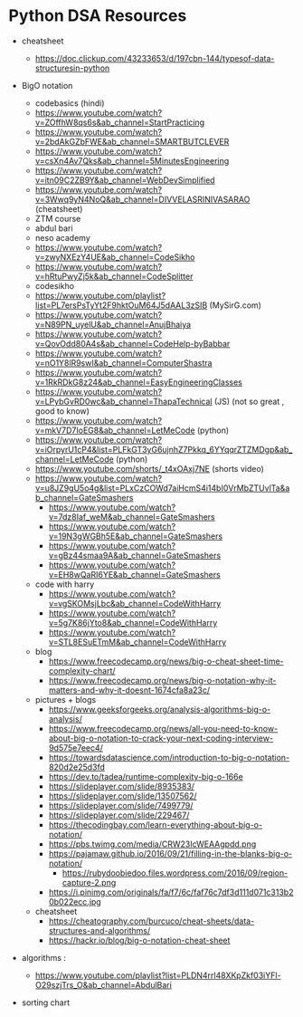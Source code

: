 # Python DSA Resources

- cheatsheet
    - https://doc.clickup.com/43233653/d/197cbn-144/typesof-data-structuresin-python

- BigO notation 
    - codebasics (hindi)
    - https://www.youtube.com/watch?v=ZOffhW8qs6s&ab_channel=StartPracticing
    - https://www.youtube.com/watch?v=2bdAkGZbFWE&ab_channel=SMARTBUTCLEVER
    - https://www.youtube.com/watch?v=csXn4Av7Qks&ab_channel=5MinutesEngineering
    - https://www.youtube.com/watch?v=itn09C2ZB9Y&ab_channel=WebDevSimplified
    - https://www.youtube.com/watch?v=3Wwq9yN4NoQ&ab_channel=DIVVELASRINIVASARAO (cheatsheet)
    - ZTM course
    - abdul bari
    - neso academy
    - https://www.youtube.com/watch?v=zwyNXEzY4UE&ab_channel=CodeSikho
    - https://www.youtube.com/watch?v=hRtuPwyZj5k&ab_channel=CodeSplitter
    - codesikho
    - https://www.youtube.com/playlist?list=PL7ersPsTyYt2F9hktOuM64J5dAAL3zSIB (MySirG.com)
    - https://www.youtube.com/watch?v=N89PN_uyelU&ab_channel=AnujBhaiya
    - https://www.youtube.com/watch?v=QovOdd80A4s&ab_channel=CodeHelp-byBabbar 
    - https://www.youtube.com/watch?v=nO1Y8lR9swI&ab_channel=ComputerShastra
    - https://www.youtube.com/watch?v=1RkRDkG8z24&ab_channel=EasyEngineeringClasses
    - https://www.youtube.com/watch?v=LPybGvRD0wc&ab_channel=ThapaTechnical (JS) (not so great , good to know)
    - https://www.youtube.com/watch?v=mkV7D7IoEG8&ab_channel=LetMeCode (python)
    - https://www.youtube.com/watch?v=iOrpyrU1cP4&list=PLFkGT3yG6ujnhZ7Pkkq_6YYqqrZTZMDgp&ab_channel=LetMeCode (python)
    - https://www.youtube.com/shorts/_t4xOAxj7NE (shorts video)
    - https://www.youtube.com/watch?v=u8JZ9gU5o4g&list=PLxCzCOWd7aiHcmS4i14bI0VrMbZTUvlTa&ab_channel=GateSmashers
        - https://www.youtube.com/watch?v=7dz8Iaf_weM&ab_channel=GateSmashers
        - https://www.youtube.com/watch?v=19N3gWGBh5E&ab_channel=GateSmashers
        - https://www.youtube.com/watch?v=gBz44smaa9A&ab_channel=GateSmashers
        - https://www.youtube.com/watch?v=EH8wQaRI6YE&ab_channel=GateSmashers
    - code with harry
        - https://www.youtube.com/watch?v=vgSKOMsjLbc&ab_channel=CodeWithHarry
        - https://www.youtube.com/watch?v=5g7K86jYto8&ab_channel=CodeWithHarry
        - https://www.youtube.com/watch?v=STL8ESuETmM&ab_channel=CodeWithHarry
    - blog
        - https://www.freecodecamp.org/news/big-o-cheat-sheet-time-complexity-chart/
        - https://www.freecodecamp.org/news/big-o-notation-why-it-matters-and-why-it-doesnt-1674cfa8a23c/
    - pictures + blogs 
        - https://www.geeksforgeeks.org/analysis-algorithms-big-o-analysis/
        - https://www.freecodecamp.org/news/all-you-need-to-know-about-big-o-notation-to-crack-your-next-coding-interview-9d575e7eec4/
        - https://towardsdatascience.com/introduction-to-big-o-notation-820d2e25d3fd
        - https://dev.to/tadea/runtime-complexity-big-o-166e
        - https://slideplayer.com/slide/8935383/
        - https://slideplayer.com/slide/13507562/
        - https://slideplayer.com/slide/7499779/
        - https://slideplayer.com/slide/229467/
        - https://thecodingbay.com/learn-everything-about-big-o-notation/
        - https://pbs.twimg.com/media/CRW23IcWEAAgpdd.png
        - https://pajamaw.github.io/2016/09/21/filling-in-the-blanks-big-o-notation/
            - https://rubydoobiedoo.files.wordpress.com/2016/09/region-capture-2.png
        - https://i.pinimg.com/originals/fa/f7/6c/faf76c7df3d111d071c313b20b022ecc.jpg
    - cheatsheet 
        - https://cheatography.com/burcuco/cheat-sheets/data-structures-and-algorithms/
        - https://hackr.io/blog/big-o-notation-cheat-sheet

- algorithms : 
    - https://www.youtube.com/playlist?list=PLDN4rrl48XKpZkf03iYFl-O29szjTrs_O&ab_channel=AbdulBari

- sorting chart
